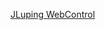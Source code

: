 [JLuping WebControl](https://[[HOST_SUBDOMAIN]]-8888-[[KATACODA_HOST]].environments.katacoda.com/exchange/)